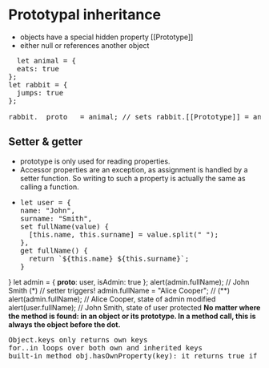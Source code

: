 # Prototypal inheritance
+ objects have a special hidden property [[Prototype]]<br/>
+ either null or references another object<br/>
<pre>
  let animal = {
  eats: true
};
let rabbit = {
  jumps: true
};

rabbit.__proto__ = animal; // sets rabbit.[[Prototype]] = animal
</pre>
## Setter & getter 
+ prototype is only used for reading properties.<br/>
+ Accessor properties are an exception, as assignment is handled by a setter function. So writing to such a property is actually the same as calling a function.
+ <pre>
  let user = {
  name: "John",
  surname: "Smith",
  set fullName(value) {
    [this.name, this.surname] = value.split(" ");
  },
  get fullName() {
    return `${this.name} ${this.surname}`;
  }
}
let admin = {
  __proto__: user,
  isAdmin: true
};
alert(admin.fullName); // John Smith (*)
// setter triggers!
admin.fullName = "Alice Cooper"; // (**)
alert(admin.fullName); // Alice Cooper, state of admin modified
alert(user.fullName); // John Smith, state of user protected
</pre>
**No matter where the method is found: in an object or its prototype. In a method call, this is always the object before the dot.**
<pre>
Object.keys only returns own keys
for..in loops over both own and inherited keys
built-in method obj.hasOwnProperty(key): it returns true if obj has its own (not inherited) property named key
</pre>
